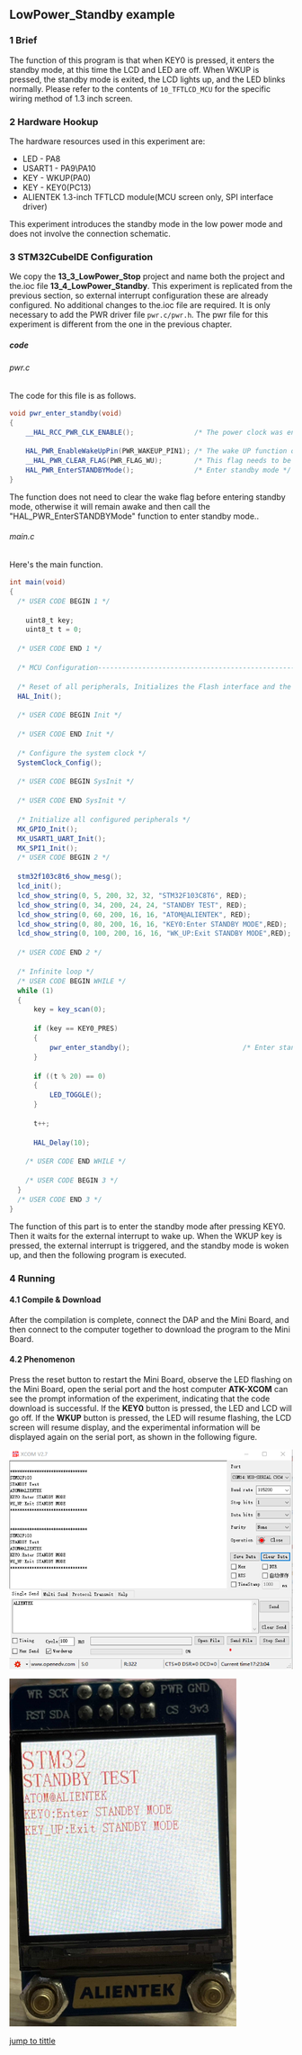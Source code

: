 ## LowPower_Standby example<a name="catalogue"></a>


### 1 Brief
The function of this program is that when KEY0 is pressed, it enters the standby mode, at this time the LCD and LED are off. When WKUP is pressed, the standby mode is exited, the LCD lights up, and the LED blinks normally. Please refer to the contents of ``10_TFTLCD_MCU`` for the specific wiring method of 1.3 inch screen.
### 2 Hardware Hookup
The hardware resources used in this experiment are:
+ LED - PA8
+ USART1 - PA9\PA10
+ KEY - WKUP(PA0)
+ KEY - KEY0(PC13) 
+ ALIENTEK 1.3-inch TFTLCD module(MCU screen only, SPI interface driver)

This experiment introduces the standby mode in the low power mode and does not involve the connection schematic.

### 3 STM32CubeIDE Configuration


We copy the **13_3_LowPower_Stop** project and name both the project and the.ioc file **13_4_LowPower_Standby**. 
This experiment is replicated from the previous section, so external interrupt configuration these are already configured. No additional changes to the.ioc file are required. It is only necessary to add the PWR driver file ``pwr.c/pwr.h``. The pwr file for this experiment is different from the one in the previous chapter.

##### code
###### pwr.c
The code for this file is as follows.
```c#
void pwr_enter_standby(void)
{
    __HAL_RCC_PWR_CLK_ENABLE();               /* The power clock was enabled */

    HAL_PWR_EnableWakeUpPin(PWR_WAKEUP_PIN1); /* The wake UP function of the WK_UP pin was enabled */
    __HAL_PWR_CLEAR_FLAG(PWR_FLAG_WU);        /* This flag needs to be cleared, otherwise it will remain awake */
    HAL_PWR_EnterSTANDBYMode();               /* Enter standby mode */
}
```
The function does not need to clear the wake flag before entering standby mode, otherwise it will remain awake and then call the "HAL_PWR_EnterSTANDBYMode" function to enter standby mode..

###### main.c
Here's the main function.
```c#
int main(void)
{
  /* USER CODE BEGIN 1 */

    uint8_t key;
    uint8_t t = 0;

  /* USER CODE END 1 */

  /* MCU Configuration--------------------------------------------------------*/

  /* Reset of all peripherals, Initializes the Flash interface and the Systick. */
  HAL_Init();

  /* USER CODE BEGIN Init */

  /* USER CODE END Init */

  /* Configure the system clock */
  SystemClock_Config();

  /* USER CODE BEGIN SysInit */

  /* USER CODE END SysInit */

  /* Initialize all configured peripherals */
  MX_GPIO_Init();
  MX_USART1_UART_Init();
  MX_SPI1_Init();
  /* USER CODE BEGIN 2 */

  stm32f103c8t6_show_mesg();
  lcd_init();
  lcd_show_string(0, 5, 200, 32, 32, "STM32F103C8T6", RED);
  lcd_show_string(0, 34, 200, 24, 24, "STANDBY TEST", RED);
  lcd_show_string(0, 60, 200, 16, 16, "ATOM@ALIENTEK", RED);
  lcd_show_string(0, 80, 200, 16, 16, "KEY0:Enter STANDBY MODE",RED);
  lcd_show_string(0, 100, 200, 16, 16, "WK_UP:Exit STANDBY MODE",RED);

  /* USER CODE END 2 */

  /* Infinite loop */
  /* USER CODE BEGIN WHILE */
  while (1)
  {
      key = key_scan(0);

      if (key == KEY0_PRES)
      {
    	  pwr_enter_standby();                            /* Enter standby mode */
      }

      if ((t % 20) == 0)
      {
          LED_TOGGLE();
      }

      t++;

	  HAL_Delay(10);

    /* USER CODE END WHILE */

    /* USER CODE BEGIN 3 */
  }
  /* USER CODE END 3 */
}
```
The function of this part is to enter the standby mode after pressing KEY0. Then it waits for the external interrupt to wake up. When the WKUP key is pressed, the external interrupt is triggered, and the standby mode is woken up, and then the following program is executed.


### 4 Running
#### 4.1 Compile & Download
After the compilation is complete, connect the DAP and the Mini Board, and then connect to the computer together to download the program to the Mini Board.
#### 4.2 Phenomenon
Press the reset button to restart the Mini Board, observe the LED flashing on the Mini Board, open the serial port and the host computer **ATK-XCOM** can see the prompt information of the experiment, indicating that the code download is successful. If the **KEY0** button is pressed, the LED and LCD will go off. If the **WKUP** button is pressed, the LED will resume flashing, the LCD screen will resume display, and the experimental information will be displayed again on the serial port, as shown in the following figure.

![ ](../../1_docs/3_figures/13_4_LowPower_Standby/s1.png)

![ ](../../1_docs/3_figures/13_4_LowPower_Standby/s2.png)

[jump to tittle](#catalogue)